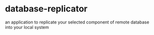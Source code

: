 # database-replicator
an application to replicate your selected component of remote database into your local system
